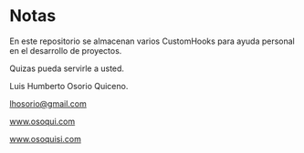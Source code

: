 # Notas

En este repositorio se almacenan varios CustomHooks para ayuda personal en el desarrollo de proyectos.

Quizas pueda servirle a usted.

Luis Humberto Osorio Quiceno.

lhosorio@gmail.com

www.osoqui.com

www.osoquisi.com
